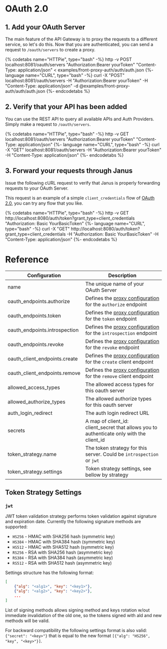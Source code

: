 # OAuth 2.0


## 1. Add your OAuth Server

The main feature of the API Gateway is to proxy the requests to a different service, so let's do this.
Now that you are authenticated, you can send a request to `/oauth/servers` to create a proxy.

{% codetabs name="HTTPie", type="bash" -%}
http -v POST localhost:8081/oauth/servers "Authorization:Bearer yourToken" "Content-Type: application/json" < examples/front-proxy-auth/auth/auth.json
{%- language name="CURL", type="bash" -%}
curl -X "POST" localhost:8081/oauth/servers -H "Authorization:Bearer yourToken" -H "Content-Type: application/json" -d  @examples/front-proxy-auth/auth/auth.json
{%- endcodetabs %}

## 2. Verify that your API has been added

You can use the REST API to query all available APIs and Auth Providers. Simply make a request to `/oauth/servers`.

{% codetabs name="HTTPie", type="bash" -%}
http -v GET localhost:8081/oauth/servers "Authorization:Bearer yourToken" "Content-Type: application/json"
{%- language name="CURL", type="bash" -%}
curl -X "GET" localhost:8081/oauth/servers -H "Authorization:Bearer yourToken" -H "Content-Type: application/json"
{%- endcodetabs %}

## 3. Forward your requests through Janus

Issue the following cURL request to verify that Janus is properly forwarding
requests to your OAuth Server.

This request is an example of a simple `client_credentials` flow of [OAuth 2.0](), you can try any flow that you like.

{% codetabs name="HTTPie", type="bash" -%}
http -v GET http://localhost:8080/auth/token?grant_type=client_credentials "Authorization: Basic YourBasicToken"
{%- language name="CURL", type="bash" -%}
curl -X "GET" http://localhost:8080/auth/token?grant_type=client_credentials -H "Authorization: Basic YourBasicToken" -H "Content-Type: application/json"
{%- endcodetabs %}

# Reference

| Configuration                 | Description                                                                               |
|-------------------------------|-------------------------------------------------------------------------------------------|
| name                          | The unique name of your OAuth Server                                                      |
| oauth_endpoints.authorize     | Defines the [proxy configuration](/docs/config/proxy.md) for the `authorize` endpoint     |
| oauth_endpoints.token         | Defines the [proxy configuration](/docs/config/proxy.md) for the `token` endpoint         |
| oauth_endpoints.introspection | Defines the [proxy configuration](/docs/config/proxy.md) for the `introspection` endpoint |
| oauth_endpoints.revoke        | Defines the [proxy configuration](/docs/config/proxy.md) for the `revoke` endpoint        |
| oauth_client_endpoints.create | Defines the [proxy configuration](/docs/config/proxy.md) for the `create` client endpoint |
| oauth_client_endpoints.remove | Defines the [proxy configuration](/docs/config/proxy.md) for the `remove` client endpoint |
| allowed_access_types          | The allowed access types for this oauth server                                            |
| allowed_authorize_types       | The allowed authorize types for this oauth server                                         |
| auth_login_redirect           | The auth login redirect URL                                                               |
| secrets                       | A map of client_id: client_secret that allows you to authenticate only with the client_id |
| token_strategy.name           | The token strategy for this server. Could be `introspection` or `jwt`                           |
| token_strategy.settings       | Token strategy settings, see bellow by strategy              |

## Token Strategy Settings

### `jwt`

JWT token validation strategy performs token validation against signature and expiration date. Currently the following
signature methods are supported:
 
* `HS256` - HMAC with SHA256 hash (symmetric key)
* `HS384` - HMAC with SHA384 hash (symmetric key)
* `HS512` - HMAC with SHA512 hash (symmetric key)
* `RS256` - RSA with SHA256 hash (asymmetric key)
* `RS384` - RSA with SHA384 hash (asymmetric key)
* `RS512` - RSA with SHA512 hash (asymmetric key)

Settings structure has the following format:

```json
[
    {"alg": "<alg1>", "key": "<key1>"},
    {"alg": "<alg2>", "key": "<key2>"},
    ...
]
```

List of signing methods allows signing method and keys rotation w/out immediate invalidation of the old one, so the
tokens signed with ald and new methods will be valid.

For backward compatibility the following settings format is also valid: `{"secret": "<key>"}` that is equal to the
new format `[{"alg": "HS256", "key", "<key>"}]`.
